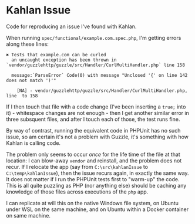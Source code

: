 # Kahlan Issue

Code for reproducing an issue I've found with Kahlan.

When running `spec/functional/example.com.spec.php`, I'm getting errors along these lines:

```shell
✖ Tests that example.com can be curled
  an uncaught exception has been thrown in `vendor/guzzlehttp/guzzle/src/Handler/CurlMultiHandler.php` line 158

  message:`ParseError` Code(0) with message "Unclosed '{' on line 142 does not match ')'"

    [NA] - vendor/guzzlehttp/guzzle/src/Handler/CurlMultiHandler.php, line  to 158
```

If I then touch that file with a code change (I've been inserting a `true;` into it) - whitespace changes are not enough -
then I get another similar error in three subsquent files, and after I touch each of those, the test runs fine.

By way of contrast, running the equivalent code in PHPUnit has no such issue, so am certain it's not a problem with
Guzzle, it's something with how Kahlan is calling code.

The problem only seems to occur *once* for the life time of the file at that location: I can blow-away `vendor` and reinstall,
and the problem does not recur. If I relocate the app (say from `C:\src\kahlanIssue` to `C:\temp\kahlanIssue`), then
the issue recurs again, in exactly the same way. It does not matter if I run the PHPUnit tests first to "warm-up" the code.
This is all quite puzzling as PHP (nor anything else) should be caching any knowledge of those files
across executions of the `php` app.

I can replicate at will this on the native Windows file system, on Ubuntu under WSL on the same machine, and on Ubuntu within
a Docker container on same machine.
